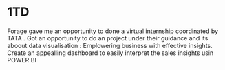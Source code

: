 # 1TD
Forage gave me an opportunity to done a virtual internship coordinated by TATA . Got an opportunity to do an project under their guidance and its aboout data visualisation : Emplowering business with effective insights. Create an appealling dashboard to easily interpret the sales insights usin POWER BI
